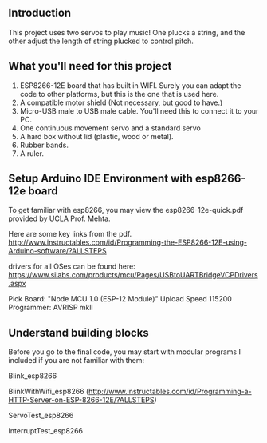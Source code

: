 ## Introduction

This project uses two servos to play music! One plucks a string, and the other adjust the length of string plucked to control pitch.

## What you'll need for this project

1. ESP8266-12E board that has built in WIFI. Surely you can adapt the code to other platforms, but this is the one that is used here.
2. A compatible motor shield (Not necessary, but good to have.)
2. Micro-USB male to USB male cable. You'll need this to connect it to your PC.
3. One continuous movement servo and a standard servo
4. A hard box without lid (plastic, wood or metal).
5. Rubber bands.
6. A ruler.

## Setup Arduino IDE Environment with esp8266-12e board

To get familiar with esp8266, you may view the esp8266-12e-quick.pdf provided by UCLA Prof. Mehta.

Here are some key links from the pdf.
http://www.instructables.com/id/Programming-the-ESP8266-12E-using-Arduino-software/?ALLSTEPS

drivers for all OSes can be found here:
https://www.silabs.com/products/mcu/Pages/USBtoUARTBridgeVCPDrivers.aspx

Pick Board: "Node MCU 1.0 (ESP-12 Module)"
Upload Speed 115200
Programmer: AVRISP mkll

## Understand building blocks

Before you go to the final code, you may start with modular programs I included if you are not familiar with them:

Blink_esp8266

BlinkWithWifi_esp8266 
(http://www.instructables.com/id/Programming-a-HTTP-Server-on-ESP-8266-12E/?ALLSTEPS)

ServoTest_esp8266

InterruptTest_esp8266
